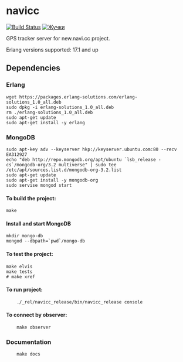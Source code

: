 navicc
======
[![Build Status](https://travis-ci.org/baden/navicc.png)](https://travis-ci.org/baden/navicc)
[![Жучки](https://badge.waffle.io/baden/navicc.svg?label=ready&title=Ready)](http://waffle.io/baden/navicc)

GPS tracker server for new.navi.cc project.

Erlang versions supported: 17.1 and up

## Dependencies

### Erlang

```shell
wget https://packages.erlang-solutions.com/erlang-solutions_1.0_all.deb
sudo dpkg -i erlang-solutions_1.0_all.deb
rm ./erlang-solutions_1.0_all.deb
sudo apt-get update
sudo apt-get install -y erlang
```

### MongoDB

```shell
sudo apt-key adv --keyserver hkp://keyserver.ubuntu.com:80 --recv EA312927
echo "deb http://repo.mongodb.org/apt/ubuntu `lsb_release -cs`/mongodb-org/3.2 multiverse" | sudo tee /etc/apt/sources.list.d/mongodb-org-3.2.list
sudo apt-get update
sudo apt-get install -y mongodb-org
sudo servise mongod start
```

#### To build the project:

```shell
make
```

#### Install and start MongoDB

    mkdir mongo-db
    mongod --dbpath=`pwd`/mongo-db

#### To test the project:

```shell
make elvis
make tests
# make xref
```

#### To run project:

```
    ./_rel/navicc_release/bin/navicc_release console
```

#### To connect by observer:

```shell
    make observer
```

### Documentation

```shell
    make docs
```
